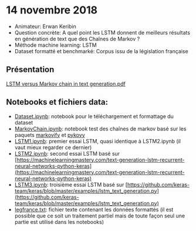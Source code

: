 # 14 novembre 2018
- Animateur: Erwan Keribin
- Question concrète: A quel point les LSTM donnent de meilleurs résultats en génération de text que des Chaînes de Markov ?
- Méthode machine learning: LSTM
- Dataset formatté et benchmarké: Corpus issu de la législation française

## Présentation
[LSTM versus Markov chain in text generation.pdf](https://github.com/amlb/amlb.github.io/blob/master/2018-11-14_LSTM_legifrance/LSTM%20versus%20Markov%20chain%20in%20text%20generation.pdf)

## Notebooks et fichiers data:
- [Dataset.ipynb](https://github.com/amlb/amlb.github.io/blob/master/2018-11-14_LSTM_legifrance/Dataset.ipynb): notebook pour le téléchargement et formattage du dataset
- [MarkovChain.ipynb](https://github.com/amlb/amlb.github.io/blob/master/2018-11-14_LSTM_legifrance/MarkovChain.ipynb): notebook test des chaînes de markov basé sur les paquets [markovify](https://github.com/jsvine/markovify) et [pykovy](https://github.com/justanr/pykovy)
- [LSTM1.ipynb](https://github.com/amlb/amlb.github.io/blob/master/2018-11-14_LSTM_legifrance/LSTM1.ipynb): premier essai LSTM, quasi identique à LSTM2.ipynb (il vaut mieux regarder ce dernier)
- [LSTM2.ipynb](https://github.com/amlb/amlb.github.io/blob/master/2018-11-14_LSTM_legifrance/LSTM2.ipynb): second essai LSTM basé sur [https://machinelearningmastery.com/text-generation-lstm-recurrent-neural-networks-python-keras](https://machinelearningmastery.com/text-generation-lstm-recurrent-neural-networks-python-keras)
- [LSTM3.ipynb](https://github.com/amlb/amlb.github.io/blob/master/2018-11-14_LSTM_legifrance/LSTM3.ipynb): troisième essai LSTM basé sur [https://github.com/keras-team/keras/blob/master/examples/lstm_text_generation.py](https://github.com/keras-team/keras/blob/master/examples/lstm_text_generation.py)
- [legfrance.txt](https://github.com/amlb/amlb.github.io/blob/master/2018-11-14_LSTM_legifrance/legfrance.txt): fichier texte contenant les données formattés (il est possible que ce soit un traitement partiel mais de toute façon seul une partie est utilisé dans les notebooks)
